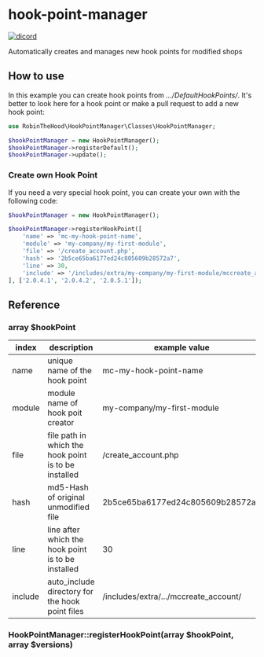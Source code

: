 # hook-point-manager
[![dicord](https://img.shields.io/discord/727190419158597683)](https://discord.gg/9NqwJqP)

Automatically creates and manages new hook points for modified shops


## How to use

In this example you can create hook points from *.../DefaultHookPoints/*. It's better to look here for a hook point or make a pull request to add a new hook point:

```php
use RobinTheHood\HookPointManager\Classes\HookPointManager;

$hookPointManager = new HookPointManager();
$hookPointManager->registerDefault();
$hookPointManager->update();
```

### Create own Hook Point
If you need a very special hook point, you can create your own with the following code:

```php
$hookPointManager = new HookPointManager();

$hookPointManager->registerHookPoint([
    'name' => 'mc-my-hook-point-name',
    'module' => 'my-company/my-first-module',
    'file' => '/create_account.php',
    'hash' => '2b5ce65ba6177ed24c805609b28572a7',
    'line' => 30,
    'include' => '/includes/extra/my-company/my-first-module/mccreate_account/'
], ['2.0.4.1', '2.0.4.2', '2.0.5.1']);
```

## Reference

### array $hookPoint
| index   | description                                          | example value                         |
|---------|------------------------------------------------------|---------------------------------------|
| name    | unique name of the hook point                        | mc-my-hook-point-name                 |
| module  | module name of hook poit creator                     | my-company/my-first-module            |
| file    | file path in which the hook point is to be installed | /create_account.php                   |
| hash    | md5-Hash of original unmodified file                 | 2b5ce65ba6177ed24c805609b28572a7      |
| line    | line after which the hook point is to be installed   | 30                                    |
| include | auto_include directory for the hook point files      | /includes/extra/.../mccreate_account/ |

### HookPointManager::registerHookPoint(array $hookPoint, array $versions)
